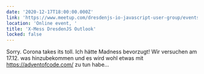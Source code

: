 ```yaml
---
date: '2020-12-17T18:00:00.000Z'
link: 'https://www.meetup.com/dresdenjs-io-javascript-user-group/events/274119496'
location: 'Online event, '
title: 'X-Mess DresdenJS Outlook'
locked: false
---
```

Sorry. Corona takes its toll. Ich hätte Madness bevorzugt!
Wir versuchen am 17.12. was hinzubekommen und es wird wohl etwas mit https://adventofcode.com/ zu tun habe...
